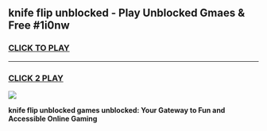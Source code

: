 
## knife flip unblocked - Play Unblocked Gmaes & Free #1i0nw
<h3>
<a href="https://news.freeplayer.one?title=knife_flip_unblocked&ref=24F">CLICK TO PLAY</a></h3>
<hr>

<h3>
<a href="https://news.freeplayer.one?title=knife_flip_unblocked&ref=24F">CLICK 2 PLAY</a>
  
</h3>

<a href="https://news.freeplayer.one?title=knife_flip_unblocked&ref=24F/"><img src="https://clearcache.store/games.png"></a>


**knife flip unblocked games unblocked: Your Gateway to Fun and Accessible Online Gaming**
